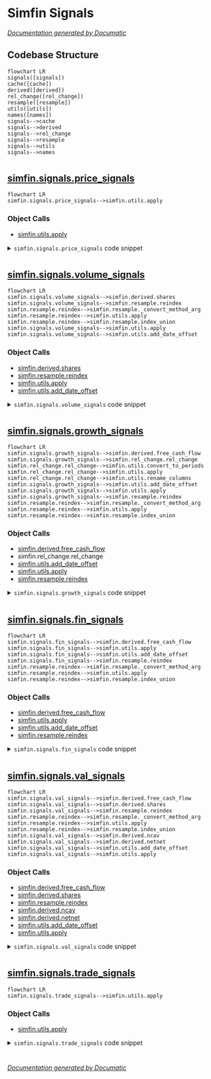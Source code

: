 # Simfin Signals

[_Documentation generated by Documatic_](https://www.documatic.com)

<!---Documatic-section-Codebase Structure-start--->
## Codebase Structure

<!---Documatic-block-system_architecture-start--->
```mermaid
flowchart LR
signals([signals])
cache([cache])
derived([derived])
rel_change([rel_change])
resample([resample])
utils([utils])
names([names])
signals-->cache
signals-->derived
signals-->rel_change
signals-->resample
signals-->utils
signals-->names
```
<!---Documatic-block-system_architecture-end--->

# #
<!---Documatic-section-Codebase Structure-end--->

<!---Documatic-section-simfin.signals.price_signals-start--->
## [simfin.signals.price_signals](11-simfin_signals.md#simfin.signals.price_signals)

<!---Documatic-section-price_signals-start--->
```mermaid
flowchart LR
simfin.signals.price_signals-->simfin.utils.apply
```

### Object Calls

* [simfin.utils.apply](3-simfin_utils.md#simfin.utils.apply)

<!---Documatic-block-simfin.signals.price_signals-start--->
<details>
	<summary><code>simfin.signals.price_signals</code> code snippet</summary>

```python
@cache
def price_signals(df_prices, group_index=TICKER):

    def _signals(df_prices):
        df_signals = pd.DataFrame(index=df_prices.index)
        df_price = df_prices[CLOSE]
        df_signals[MAVG_20] = df_price.rolling(window=20).mean()
        df_signals[MAVG_200] = df_price.rolling(window=200).mean()
        df_signals[EMA] = df_price.ewm(span=20).mean()
        df_signals[MACD] = df_price.ewm(span=12).mean() - df_price.ewm(span=26).mean()
        df_signals[MACD_EMA] = df_signals[MACD].ewm(span=9).mean()
        return df_signals
    df_signals = apply(df=df_prices, func=_signals, group_index=group_index)
    df_signals.sort_index(axis='columns', inplace=True)
    return df_signals
```
</details>
<!---Documatic-block-simfin.signals.price_signals-end--->
<!---Documatic-section-price_signals-end--->

# #
<!---Documatic-section-simfin.signals.price_signals-end--->

<!---Documatic-section-simfin.signals.volume_signals-start--->
## [simfin.signals.volume_signals](11-simfin_signals.md#simfin.signals.volume_signals)

<!---Documatic-section-volume_signals-start--->
```mermaid
flowchart LR
simfin.signals.volume_signals-->simfin.derived.shares
simfin.signals.volume_signals-->simfin.resample.reindex
simfin.resample.reindex-->simfin.resample._convert_method_arg
simfin.resample.reindex-->simfin.utils.apply
simfin.resample.reindex-->simfin.resample.index_union
simfin.signals.volume_signals-->simfin.utils.apply
simfin.signals.volume_signals-->simfin.utils.add_date_offset
```

### Object Calls

* [simfin.derived.shares](12-simfin_derived.md#simfin.derived.shares)
* [simfin.resample.reindex](9-simfin_resample.md#simfin.resample.reindex)
* [simfin.utils.apply](3-simfin_utils.md#simfin.utils.apply)
* [simfin.utils.add_date_offset](3-simfin_utils.md#simfin.utils.add_date_offset)

<!---Documatic-block-simfin.signals.volume_signals-start--->
<details>
	<summary><code>simfin.signals.volume_signals</code> code snippet</summary>

```python
@cache
def volume_signals(df_prices, df_shares, window=20, fill_method='ffill', offset=None, date_index=REPORT_DATE, shares_index=SHARES_BASIC, group_index=TICKER):
    df_shares = shares(df=df_shares, index=shares_index)

    def _signals(df):
        df_signals = pd.DataFrame(index=df.index)
        df_price = df[CLOSE]
        df_volume = df[VOLUME]
        df_shares_daily = df[shares_index]
        df_volume_mavg = df_volume.rolling(window=window).mean()
        df_rel_vol = df_volume / df_volume_mavg
        df_signals[REL_VOL] = np.log(df_rel_vol)
        df_vol_mcap = df_volume * df_price
        df_signals[VOLUME_MCAP] = df_vol_mcap.rolling(window=window).mean()
        df_vol_turn = df_volume / df_shares_daily
        df_signals[VOLUME_TURNOVER] = df_vol_turn.rolling(window=window).mean()
        return df_signals
    if offset is not None:
        df_shares = add_date_offset(df=df_shares, offset=offset, date_index=date_index)
    df_shares_daily = reindex(df_src=df_shares, df_target=df_prices, method=fill_method, group_index=group_index)
    dfs = [df_prices[[CLOSE, VOLUME]], df_shares_daily]
    df = pd.concat(dfs, axis=1)
    df_signals = apply(df=df, func=_signals, group_index=group_index)
    df_signals.sort_index(axis='columns', inplace=True)
    return df_signals
```
</details>
<!---Documatic-block-simfin.signals.volume_signals-end--->
<!---Documatic-section-volume_signals-end--->

# #
<!---Documatic-section-simfin.signals.volume_signals-end--->

<!---Documatic-section-simfin.signals.growth_signals-start--->
## [simfin.signals.growth_signals](11-simfin_signals.md#simfin.signals.growth_signals)

<!---Documatic-section-growth_signals-start--->
```mermaid
flowchart LR
simfin.signals.growth_signals-->simfin.derived.free_cash_flow
simfin.signals.growth_signals-->simfin.rel_change.rel_change
simfin.rel_change.rel_change-->simfin.utils.convert_to_periods
simfin.rel_change.rel_change-->simfin.utils.apply
simfin.rel_change.rel_change-->simfin.utils.rename_columns
simfin.signals.growth_signals-->simfin.utils.add_date_offset
simfin.signals.growth_signals-->simfin.utils.apply
simfin.signals.growth_signals-->simfin.resample.reindex
simfin.resample.reindex-->simfin.resample._convert_method_arg
simfin.resample.reindex-->simfin.utils.apply
simfin.resample.reindex-->simfin.resample.index_union
```

### Object Calls

* [simfin.derived.free_cash_flow](12-simfin_derived.md#simfin.derived.free_cash_flow)
* simfin.rel_change.rel_change
* [simfin.utils.add_date_offset](3-simfin_utils.md#simfin.utils.add_date_offset)
* [simfin.utils.apply](3-simfin_utils.md#simfin.utils.apply)
* [simfin.resample.reindex](9-simfin_resample.md#simfin.resample.reindex)

<!---Documatic-block-simfin.signals.growth_signals-start--->
<details>
	<summary><code>simfin.signals.growth_signals</code> code snippet</summary>

```python
@cache
def growth_signals(df_income_ttm, df_income_qrt, df_balance_ttm, df_balance_qrt, df_cashflow_ttm, df_cashflow_qrt, df_prices=None, fill_method='ffill', offset=None, func=None, date_index=REPORT_DATE, group_index=TICKER):
    df_ttm1 = df_income_ttm[[REVENUE, NET_INCOME]]
    df_ttm2 = free_cash_flow(df_cashflow_ttm)
    df_ttm3 = df_balance_ttm[[TOTAL_ASSETS]]
    df_ttm = pd.concat([df_ttm1, df_ttm2, df_ttm3], axis=1)
    new_names = {REVENUE: SALES_GROWTH, NET_INCOME: EARNINGS_GROWTH, FCF: FCF_GROWTH, TOTAL_ASSETS: ASSETS_GROWTH}
    df_growth = rel_change(df=df_ttm, freq='q', quarters=4, future=False, annualized=False, new_names=new_names)
    df_qrt1 = df_income_qrt[[REVENUE, NET_INCOME]]
    df_qrt2 = free_cash_flow(df_cashflow_qrt)
    df_qrt3 = df_balance_qrt[[TOTAL_ASSETS]]
    df_qrt = pd.concat([df_qrt1, df_qrt2, df_qrt3], axis=1)
    new_names = {REVENUE: SALES_GROWTH_YOY, NET_INCOME: EARNINGS_GROWTH_YOY, FCF: FCF_GROWTH_YOY, TOTAL_ASSETS: ASSETS_GROWTH_YOY}
    df_growth_yoy = rel_change(df=df_qrt, freq='q', quarters=4, future=False, annualized=False, new_names=new_names)
    new_names = {REVENUE: SALES_GROWTH_QOQ, NET_INCOME: EARNINGS_GROWTH_QOQ, FCF: FCF_GROWTH_QOQ, TOTAL_ASSETS: ASSETS_GROWTH_QOQ}
    df_growth_qoq = rel_change(df=df_qrt, freq='q', quarters=1, future=False, annualized=False, new_names=new_names)
    df_signals = pd.concat([df_growth, df_growth_yoy, df_growth_qoq], axis=1)
    if offset is not None:
        df_signals = add_date_offset(df=df_signals, offset=offset, date_index=date_index)
    if func is not None:
        df_signals = apply(df=df_signals, func=func, group_index=group_index)
    if df_prices is not None:
        df_signals = reindex(df_src=df_signals, df_target=df_prices, method=fill_method, group_index=group_index)
    df_signals.sort_index(axis='columns', inplace=True)
    return df_signals
```
</details>
<!---Documatic-block-simfin.signals.growth_signals-end--->
<!---Documatic-section-growth_signals-end--->

# #
<!---Documatic-section-simfin.signals.growth_signals-end--->

<!---Documatic-section-simfin.signals.fin_signals-start--->
## [simfin.signals.fin_signals](11-simfin_signals.md#simfin.signals.fin_signals)

<!---Documatic-section-fin_signals-start--->
```mermaid
flowchart LR
simfin.signals.fin_signals-->simfin.derived.free_cash_flow
simfin.signals.fin_signals-->simfin.utils.apply
simfin.signals.fin_signals-->simfin.utils.add_date_offset
simfin.signals.fin_signals-->simfin.resample.reindex
simfin.resample.reindex-->simfin.resample._convert_method_arg
simfin.resample.reindex-->simfin.utils.apply
simfin.resample.reindex-->simfin.resample.index_union
```

### Object Calls

* [simfin.derived.free_cash_flow](12-simfin_derived.md#simfin.derived.free_cash_flow)
* [simfin.utils.apply](3-simfin_utils.md#simfin.utils.apply)
* [simfin.utils.add_date_offset](3-simfin_utils.md#simfin.utils.add_date_offset)
* [simfin.resample.reindex](9-simfin_resample.md#simfin.resample.reindex)

<!---Documatic-block-simfin.signals.fin_signals-start--->
<details>
	<summary><code>simfin.signals.fin_signals</code> code snippet</summary>

```python
@cache
def fin_signals(df_income_ttm, df_balance_ttm, df_cashflow_ttm, df_prices=None, offset=None, func=None, fill_method='ffill', date_index=REPORT_DATE, group_index=TICKER, banks=False, insurance=False):

    def _signals(df):
        df_signals = pd.DataFrame(index=df.index)
        df_signals[NET_PROFIT_MARGIN] = df[NET_INCOME] / df[REVENUE]
        if not banks and (not insurance):
            df_signals[GROSS_PROFIT_MARGIN] = df[GROSS_PROFIT] / df[REVENUE]
        if not banks and (not insurance):
            df_signals[RD_REVENUE] = -df[RESEARCH_DEV] / df[REVENUE]
        if not banks and (not insurance):
            df_signals[RD_GROSS_PROFIT] = -df[RESEARCH_DEV] / df[GROSS_PROFIT]
        if not banks and (not insurance):
            df_signals[RORC] = df[GROSS_PROFIT] / -df[RESEARCH_DEV]
        if not banks and (not insurance):
            df_signals[INTEREST_COV] = df[OPERATING_INCOME] / -df[INTEREST_EXP_NET]
        if not banks and (not insurance):
            df_signals[CURRENT_RATIO] = df[TOTAL_CUR_ASSETS] / df[TOTAL_CUR_LIAB]
        if not banks and (not insurance):
            df_signals[QUICK_RATIO] = (df[CASH_EQUIV_ST_INVEST] + df[ACC_NOTES_RECV].fillna(0.0)) / df[TOTAL_CUR_LIAB]
        df_signals[DEBT_RATIO] = (df[ST_DEBT] + df[LT_DEBT]) / df[TOTAL_ASSETS]
        df_signals[ROA] = df[NET_INCOME] / df[TOTAL_ASSETS]
        df_signals[ROE] = df[NET_INCOME] / df[TOTAL_EQUITY]
        df_signals[ASSET_TURNOVER] = df[REVENUE] / df[TOTAL_ASSETS]
        if not banks and (not insurance):
            df_signals[INVENTORY_TURNOVER] = df[REVENUE] / df[INVENTORIES]
        df_signals[PAYOUT_RATIO] = -df[DIVIDENDS_PAID].fillna(0) / df[FCF]
        df_signals[BUYBACK_RATIO] = -df[CASH_REPURCHASE_EQUITY].fillna(0) / df[FCF]
        df_signals[PAYOUT_BUYBACK_RATIO] = -(df[DIVIDENDS_PAID].fillna(0) + df[CASH_REPURCHASE_EQUITY].fillna(0)) / df[FCF]
        if not insurance:
            df_signals[ACQ_ASSETS_RATIO] = -df[NET_CASH_ACQ_DIVEST] / df[TOTAL_ASSETS]
        df_signals[CAPEX_DEPR_RATIO] = -df[CAPEX] / df[DEPR_AMOR]
        df_signals[LOG_REVENUE] = np.log10(df[REVENUE])
        return df_signals
    if banks or insurance:
        columns = [REVENUE, OPERATING_INCOME, NET_INCOME]
    else:
        columns = [REVENUE, GROSS_PROFIT, OPERATING_INCOME, INTEREST_EXP_NET, NET_INCOME, RESEARCH_DEV]
    df1 = df_income_ttm[columns]
    if banks or insurance:
        columns = [TOTAL_ASSETS, TOTAL_EQUITY, ST_DEBT, LT_DEBT]
    else:
        columns = [TOTAL_ASSETS, TOTAL_CUR_ASSETS, TOTAL_CUR_LIAB, TOTAL_EQUITY, ST_DEBT, LT_DEBT, INVENTORIES, CASH_EQUIV_ST_INVEST, ACC_NOTES_RECV]
    df2 = df_balance_ttm[columns]
    if banks:
        columns = [DIVIDENDS_PAID, CASH_REPURCHASE_EQUITY, NET_CASH_ACQ_DIVEST, CAPEX, DEPR_AMOR]
    elif insurance:
        columns = [DIVIDENDS_PAID, CASH_REPURCHASE_EQUITY, CAPEX, DEPR_AMOR]
    else:
        columns = [DIVIDENDS_PAID, CASH_REPURCHASE_EQUITY, NET_CASH_ACQ_DIVEST, CAPEX, DEPR_AMOR]
    df3 = df_cashflow_ttm[columns]
    df_fcf = free_cash_flow(df_cashflow=df_cashflow_ttm)
    df = pd.concat([df1, df2, df3, df_fcf], axis=1)
    if offset is not None:
        df = add_date_offset(df=df, offset=offset, date_index=date_index)
    df_signals = apply(df=df, func=_signals, group_index=group_index)
    if func is not None:
        df_signals = apply(df=df_signals, func=func, group_index=group_index)
    if df_prices is not None:
        df_signals = reindex(df_src=df_signals, df_target=df_prices, method=fill_method, group_index=group_index)
    df_signals.sort_index(axis='columns', inplace=True)
    return df_signals
```
</details>
<!---Documatic-block-simfin.signals.fin_signals-end--->
<!---Documatic-section-fin_signals-end--->

# #
<!---Documatic-section-simfin.signals.fin_signals-end--->

<!---Documatic-section-simfin.signals.val_signals-start--->
## [simfin.signals.val_signals](11-simfin_signals.md#simfin.signals.val_signals)

<!---Documatic-section-val_signals-start--->
```mermaid
flowchart LR
simfin.signals.val_signals-->simfin.derived.free_cash_flow
simfin.signals.val_signals-->simfin.derived.shares
simfin.signals.val_signals-->simfin.resample.reindex
simfin.resample.reindex-->simfin.resample._convert_method_arg
simfin.resample.reindex-->simfin.utils.apply
simfin.resample.reindex-->simfin.resample.index_union
simfin.signals.val_signals-->simfin.derived.ncav
simfin.signals.val_signals-->simfin.derived.netnet
simfin.signals.val_signals-->simfin.utils.add_date_offset
simfin.signals.val_signals-->simfin.utils.apply
```

### Object Calls

* [simfin.derived.free_cash_flow](12-simfin_derived.md#simfin.derived.free_cash_flow)
* [simfin.derived.shares](12-simfin_derived.md#simfin.derived.shares)
* [simfin.resample.reindex](9-simfin_resample.md#simfin.resample.reindex)
* [simfin.derived.ncav](12-simfin_derived.md#simfin.derived.ncav)
* [simfin.derived.netnet](12-simfin_derived.md#simfin.derived.netnet)
* [simfin.utils.add_date_offset](3-simfin_utils.md#simfin.utils.add_date_offset)
* [simfin.utils.apply](3-simfin_utils.md#simfin.utils.apply)

<!---Documatic-block-simfin.signals.val_signals-start--->
<details>
	<summary><code>simfin.signals.val_signals</code> code snippet</summary>

```python
@cache
def val_signals(df_prices, df_income_ttm, df_balance_ttm, df_cashflow_ttm, fill_method='ffill', offset=None, func=None, date_index=REPORT_DATE, shares_index=SHARES_DILUTED, group_index=TICKER, banks=False, insurance=False):
    columns = [REVENUE, NET_INCOME_COMMON, SHARES_BASIC, SHARES_DILUTED]
    df_inc = df_income_ttm[columns]
    if banks or insurance:
        columns = [TOTAL_ASSETS, TOTAL_LIABILITIES, TOTAL_EQUITY]
    else:
        columns = [TOTAL_CUR_ASSETS, CASH_EQUIV_ST_INVEST, ACC_NOTES_RECV, INVENTORIES, TOTAL_LIABILITIES, TOTAL_EQUITY]
    df_bal = df_balance_ttm[columns]
    columns = [DIVIDENDS_PAID]
    df_cf = df_cashflow_ttm[columns]
    df = pd.concat([df_inc, df_bal, df_cf], axis=1)
    df[FCF] = free_cash_flow(df_cashflow_ttm)
    if not banks and (not insurance):
        df[NCAV] = ncav(df_balance_ttm)
    if not banks and (not insurance):
        df[NETNET] = netnet(df_balance_ttm)
    if offset is not None:
        df = add_date_offset(df=df, offset=offset, date_index=date_index)
    df_shares = shares(df=df, index=shares_index)
    df_shares_daily = reindex(df_src=df_shares, df_target=df_prices, method=fill_method, group_index=group_index)
    if func is not None:
        df = apply(df=df, func=func, group_index=group_index)
    df_per_share = df.div(df_shares, axis=0)
    df_daily = reindex(df_src=df_per_share, df_target=df_prices, method=fill_method, group_index=group_index)
    df_signals = pd.DataFrame(index=df_prices.index)
    df_price = df_prices[CLOSE]
    df_signals[PSALES] = df_price / df_daily[REVENUE]
    df_signals[PE] = df_price / df_daily[NET_INCOME_COMMON]
    df_signals[PFCF] = df_price / df_daily[FCF]
    df_signals[PBOOK] = df_price / df_daily[TOTAL_EQUITY]
    if not banks and (not insurance):
        df_signals[P_NCAV] = df_price / df_daily[NCAV]
    if not banks and (not insurance):
        df_signals[P_NETNET] = df_price / df_daily[NETNET]
    if not banks and (not insurance):
        df_signals[P_CASH] = df_price / df_daily[CASH_EQUIV_ST_INVEST]
    df_signals[EARNINGS_YIELD] = df_daily[NET_INCOME_COMMON] / df_price
    df_signals[FCF_YIELD] = df_daily[FCF] / df_price
    df_signals[DIV_YIELD] = -df_daily[DIVIDENDS_PAID] / df_price
    df_signals[MARKET_CAP] = df_shares_daily * df_price
    df_signals.sort_index(axis='columns', inplace=True)
    return df_signals
```
</details>
<!---Documatic-block-simfin.signals.val_signals-end--->
<!---Documatic-section-val_signals-end--->

# #
<!---Documatic-section-simfin.signals.val_signals-end--->

<!---Documatic-section-simfin.signals.trade_signals-start--->
## [simfin.signals.trade_signals](11-simfin_signals.md#simfin.signals.trade_signals)

<!---Documatic-section-trade_signals-start--->
```mermaid
flowchart LR
simfin.signals.trade_signals-->simfin.utils.apply
```

### Object Calls

* [simfin.utils.apply](3-simfin_utils.md#simfin.utils.apply)

<!---Documatic-block-simfin.signals.trade_signals-start--->
<details>
	<summary><code>simfin.signals.trade_signals</code> code snippet</summary>

```python
@cache
def trade_signals(df, signal1, signal2, group_index=TICKER):

    def _signals(df):
        df_signals = pd.DataFrame(index=df.index)
        df_above = df[signal1] >= df[signal2]
        df_signals[BUY] = df_above & ~df_above.shift(1, fill_value=True)
        df_signals[SELL] = ~df_above & df_above.shift(1, fill_value=False)
        df_signals[HOLD] = df_above
        return df_signals
    df_signals = apply(df=df, func=_signals, group_index=group_index)
    df_signals.sort_index(axis='columns', inplace=True)
    return df_signals
```
</details>
<!---Documatic-block-simfin.signals.trade_signals-end--->
<!---Documatic-section-trade_signals-end--->

# #
<!---Documatic-section-simfin.signals.trade_signals-end--->

[_Documentation generated by Documatic_](https://www.documatic.com)